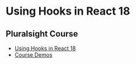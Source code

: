 # Using Hooks in React 18

## Pluralsight Course
- [Using Hooks in React 18](https://app.pluralsight.com/library/courses/react-18-using-hooks/table-of-contents)
- [Course Demos](https://github.com/pkellner/pluralsight-using-hooks-in-react18)
